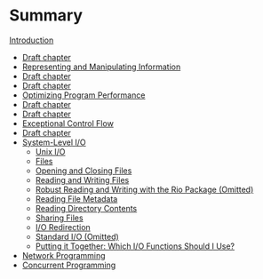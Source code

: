# Summary

[Introduction](introduction.md)
- [Draft chapter]()
- [Representing and Manipulating Information](chapter_2/chapter_2.md)
- [Draft chapter]()
- [Draft chapter]()
- [Optimizing Program Performance](chapter_5/chapter_5.md)
- [Draft chapter]()
- [Draft chapter]()
- [Exceptional Control Flow](chapter_8/chapter_8.md)
- [Draft chapter]()
- [System-Level I/O](chapter_10/chapter_10.md)
    - [Unix I/O](chapter_10/section_1.md)  
    - [Files](chapter_10/section_2.md)
    - [Opening and Closing Files](chapter_10/section_3.md)
    - [Reading and Writing Files](chapter_10/section_4.md)
    - [Robust Reading and Writing with the Rio Package (Omitted)]()
    - [Reading File Metadata](chapter_10/section_6.md)
    - [Reading Directory Contents](chapter_10/section_7.md)
    - [Sharing Files]()
    - [I/O Redirection]()
    - [Standard I/O (Omitted)]()
    - [Putting it Together: Which I/O Functions Should I Use?]()
- [Network Programming](chapter_11/chapter_11.md)
- [Concurrent Programming](chapter_12/chapter_12.md)
